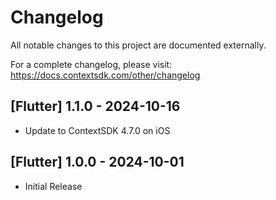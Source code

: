 # Changelog

All notable changes to this project are documented externally.

For a complete changelog, please visit: https://docs.contextsdk.com/other/changelog

## [Flutter] 1.1.0 - 2024-10-16

- Update to ContextSDK 4.7.0 on iOS

## [Flutter] 1.0.0 - 2024-10-01

- Initial Release

